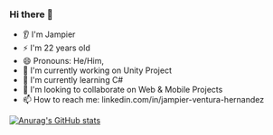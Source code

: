 ### Hi there 👋
- 👂 I'm Jampier
- ⚡ I'm 22 years old
- 😄 Pronouns: He/Him,
- 🔭 I'm currently working on Unity Project
- 🌱 I'm currently learning C#
- 👯 I'm looking to collaborate on Web & Mobile Projects
- 📫 How to reach me: linkedin.com/in/jampier-ventura-hernandez

[![Anurag's GitHub stats](https://github-readme-stats.vercel.app/api?JampiV=anuraghazra&show_icons=true&theme=dracula)](https://github.com/anuraghazra/github-readme-stats)
